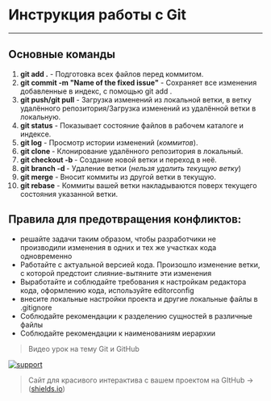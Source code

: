 # Инструкция работы с Git
___
## Основные команды
1. **git add .** - Подготовка всех файлов перед коммитом.
2. **git commit -m "Name of the fixed issue"** - Сохраняет все изменения добавленные в индекс, с помощью git add .
3. **git push/git pull** - Загрузка изменений из локальной ветки, в ветку удалённого репозитория/Загрузка изменений из удалённой ветки в локальную.
4. **git status** - Показывает состояние файлов в рабочем каталоге и индексе.
5. **git log** - Просмотр истории изменений (*коммитов*). 
6. **git clone <url>** - Клонирование удалённого репозитория в локальный.
7. **git checkout -b <branch name>** - Создание новой ветки и переход в неё.
8. **git branch -d <branch name>** - Удаление ветки (*нельзя удалить текущую ветку*)
9. **git merge** - Вносит коммиты из другой ветки в текущую.
10. **git rebase** - Коммиты вашей ветки накладываются поверх текущего состояния указанной ветки.

## Правила для предотвращения конфликтов:
 + решайте задачи таким образом, чтобы разработчики не производили изменения в одних и тех же участках кода одновременно 
 + Работайте с актуальной версией кода. Произошло изменение ветки, с которой предстоит слияние-вытяните эти изменения 
 + Выработайте и соблюдайте требования к настройкам редактора кода, оформлению кода, используйте editorconfig
 + внесите локальные настройки проекта и другие локальные файлы в .gitignore
 + Соблюдайте рекомендации к разделению сущностей в различные файлы
 + Соблюдайте рекомендации к наименованиям иерархии


>Видео урок на тему Git и GitHub

[![support](https://i.ytimg.com/vi/O00FTZDxD0o/hqdefault.jpg?sqp=-oaymwEWCKgBEF5IWvKriqkDCQgBFQAAiEIYAQ==&rs=AOn4CLBrkNxHJZLOHY1VswRLbMrjREjxew)](https://www.youtube.com/watch?v=O00FTZDxD0o&ab_channel=BogdanStashchuk, "Нажмите")

>Сайт для красивого интерактива с вашем проектом на GItHub -> ([shields.io](https://shields.io/))


